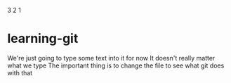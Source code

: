 3
2
1

# learning-git

We're just going to type some text into it for now
It doesn't really matter what we type
The important thing is to change the file to see what git does with that
